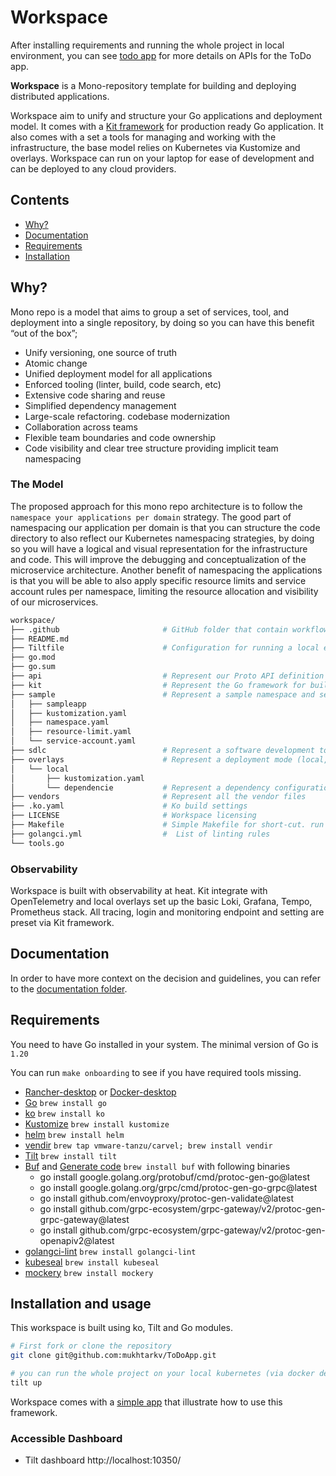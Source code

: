 # Workspace

After installing requirements and running the whole project in local environment, you can see
[todo app](todo/todoapp) for more details on APIs for the ToDo app.

**Workspace** is a Mono-repository template for building and deploying distributed applications.

Workspace aim to unify and structure your Go applications and deployment model. It comes with a [Kit framework](kit) for production ready Go application.
It also comes with a set a tools for managing and working with the infrastructure, the base model relies on Kubernetes via Kustomize and overlays. Workspace can run on your laptop for ease of development and can be deployed to any cloud providers.

## Contents

- [Why?](#why)
- [Documentation](#documentation)
- [Requirements](#requirements)
- [Installation](#installation-and-usage)

## Why?

Mono repo is a model that aims to group a set of services, tool, and deployment into a single repository, by doing so you can have this benefit “out of the box”;

- Unify versioning, one source of truth
- Atomic change
- Unified deployment model for all applications
- Enforced tooling (linter, build, code search, etc)
- Extensive code sharing and reuse
- Simplified dependency management
- Large-scale refactoring. codebase modernization
- Collaboration across teams
- Flexible team boundaries and code ownership
- Code visibility and clear tree structure providing implicit team namespacing

### The Model

The proposed approach for this mono repo architecture is to follow the `namespace your applications per domain` strategy.
The good part of namespacing our application per domain is that you can structure the code directory to also reflect our Kubernetes namespacing strategies, by doing so you will have a logical and visual representation for the infrastructure and code. This will improve the debugging and conceptualization of the microservice architecture.
Another benefit of namespacing the applications is that you will be able to also apply specific resource limits and service account rules per namespace, limiting the resource allocation and visibility of our microservices.

```bash
workspace/
├── .github                       # GitHub folder that contain workflow, codeowners and templates
├── README.md
├── Tiltfile                      # Configuration for running a local env
├── go.mod
├── go.sum
├── api                           # Represent our Proto API definition
├── kit                           # Represent the Go framework for building services
├── sample                        # Represent a sample namespace and service
│   ├── sampleapp
│   ├── kustomization.yaml
│   ├── namespace.yaml
│   ├── resource-limit.yaml
│   └── service-account.yaml
├── sdlc                          # Represent a software development tools
├── overlays                      # Represent a deployment mode (local, staging, production)
│   └── local
│       ├── kustomization.yaml
│       └── dependencie           # Represent a dependency configuration
├── vendors                       # Represent all the vendor files
├── .ko.yaml                      # Ko build settings
├── LICENSE                       # Workspace licensing
├── Makefile                      # Simple Makefile for short-cut. run command `make help`
├── golangci.yml                  #  List of linting rules
└── tools.go
```

### Observability

Workspace is built with observability at heat. Kit integrate with OpenTelemetry and local overlays set up the basic Loki, Grafana, Tempo, Prometheus stack.
All tracing, login and monitoring endpoint and setting are preset via Kit framework.

## Documentation

In order to have more context on the decision and guidelines, you can refer to the [documentation folder](sdlc/documentation/README.md).

## Requirements

You need to have Go installed in your system.
The minimal version of Go is `1.20`

You can run `make onboarding` to see if you have required tools missing.

- [Rancher-desktop](https://docs.rancherdesktop.io/getting-started/installation/) or [Docker-desktop](https://www.docker.com/products/docker-desktop/)
- [Go](https://go.dev/dl/) `brew install go`
- [ko](https://github.com/google/ko) `brew install ko`
- [Kustomize](https://kubectl.docs.kubernetes.io/installation/kustomize/) `brew install kustomize`
- [helm](https://helm.sh/docs/intro/install/) `brew install helm`
- [vendir](https://carvel.dev/vendir/docs/v0.32.0/install/) `brew tap vmware-tanzu/carvel; brew install vendir`
- [Tilt](https://tilt.dev/) `brew install tilt`
- [Buf](https://docs.buf.build/installation) and [Generate code](https://docs.buf.build/tour/generate-go-code) `brew install buf` with following binaries
  - go install google.golang.org/protobuf/cmd/protoc-gen-go@latest
  - go install google.golang.org/grpc/cmd/protoc-gen-go-grpc@latest
  - go install github.com/envoyproxy/protoc-gen-validate@latest
  - go install github.com/grpc-ecosystem/grpc-gateway/v2/protoc-gen-grpc-gateway@latest
  - go install github.com/grpc-ecosystem/grpc-gateway/v2/protoc-gen-openapiv2@latest
- [golangci-lint](https://github.com/golangci/golangci-lint) `brew install golangci-lint`
- [kubeseal](https://github.com/bitnami-labs/sealed-secrets) `brew install kubeseal`
- [mockery](https://github.com/vektra/mockery) `brew install mockery`

## Installation and usage

This workspace is built using ko, Tilt and Go modules.

```bash
# First fork or clone the repository
git clone git@github.com:mukhtarkv/ToDoApp.git

# you can run the whole project on your local kubernetes (via docker desktop or rancher desktop)
tilt up
```

Workspace comes with a [simple app](sample/sampleapp) that illustrate how to use this framework.

### Accessible Dashboard

- Tilt dashboard http://localhost:10350/
